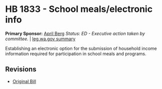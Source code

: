 # HB 1833 - School meals/electronic info
**Primary Sponsor:** [April Berg](/person/leg/april.berg.md)
*Status: ED - Executive action taken by committee.* | [leg.wa.gov summary](https://app.leg.wa.gov/billsummary?BillNumber=1833&Year=2021)

Establishing an electronic option for the submission of household income information required for participation in school meals and programs.

## Revisions
* [Original Bill](1/)